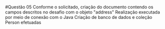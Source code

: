 #Questão 05 Conforme o solicitado, criação do documento contendo os campos descritos no desafio com o objeto "address" Realização executada por meio de conexão com o Java Criação de banco de dados e coleção Person efetuadas